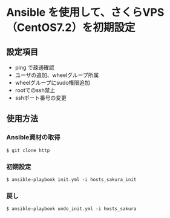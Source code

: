 # Ansible を使用して、さくらVPS（CentOS7.2）を初期設定

## 設定項目

* ping で疎通確認
* ユーザの追加、wheelグループ所属
* wheelグループにsudo権限追加
* rootでのssh禁止
* sshポート番号の変更

## 使用方法

### Ansible資材の取得

```
$ git clone http
```

### 初期設定

```
$ ansible-playbook init.yml -i hosts_sakura_init
```

### 戻し

```
$ ansible-playbook undo_init.yml -i hosts_sakura
```
